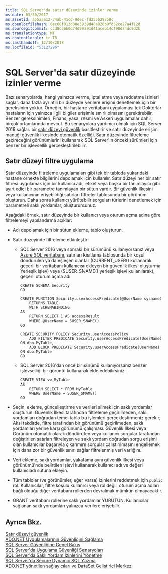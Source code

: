 ```yaml
---
title: SQL Server'da satır düzeyinde izinler verme
ms.date: 03/30/2017
ms.assetid: a55aaa12-34ab-41cd-9dec-fd255b29258c
ms.openlocfilehash: 0ec68f013d08e3939d48a820b9fd52ce27a4f12d
ms.sourcegitcommit: ccd8c36b0d74d99291d41aceb14cf98d74dc9d2b
ms.translationtype: MT
ms.contentlocale: tr-TR
ms.lasthandoff: 12/10/2018
ms.locfileid: "53127296"
---
```

# <a name="granting-row-level-permissions-in-sql-server"></a>SQL Server'da satır düzeyinde izinler verme
Bazı senaryolarda, hangi yalnızca verme, iptal etme veya reddetme izinleri sağlar. daha fazla ayrıntılı bir düzeyde verilere erişimi denetlemek için bir gereksinim yoktur. Örneğin, bir hastane veritabanı uygulaması tek Doktorlar hastaların için yalnızca ilgili bilgiler erişimle sınırlı olmasını gerektirebilir. Benzer gereksinimleri, Finans, yasa, resmi ve Askeri uygulamalar dahil, birçok ortamlarında mevcut. Bu senaryolara yardımcı olmak için SQL Server 2016 sağlar. bir [satır düzeyi güvenlik](https://msdn.microsoft.com/library/dn765131.aspx) basitleştirir ve satır düzeyinde erişim mantığı güvenlik ilkesinde otomatik özelliği. Satır düzeyinde filtreleme geçireceğini görünümlerini kullanarak SQL Server'ın önceki sürümleri için benzer bir işlevsellik gerçekleştirilebilir.  
  
## <a name="implementing-row-level-filtering"></a>Satır düzeyi filtre uygulama  
 Satır düzeyinde filtreleme uygulamaları gibi tek bir tabloda yukarıdaki hastane örnekte bilgilerini depolamak için kullanılır. Satır düzeyi her bir satır filtresi uygulamak için bir kullanıcı adı, etiket veya başka bir tanımlayıcı gibi ayırt edici bir parametre tanımlayan bir sütun vardır. Bir güvenlik ilkesini veya kullanıcının erişebildiği satırları filtreler tablosunda bir görünüm oluşturun. Daha sonra kullanıcı yürütebilir sorguları türlerini denetlemek için parametreli saklı yordamlar, oluşturursunuz.  
  
 Aşağıdaki örnek, satır düzeyinde bir kullanıcı veya oturum açma adına göre filtrelemeyi yapılandırma açıklar:  
  
-   Adı depolamak için bir sütun ekleme, tablo oluşturun.  
  
-   Satır düzeyinde filtreleme etkinleştir:  
  
    -   SQL Server 2016 veya sonraki bir sürümünü kullanıyorsanız veya [Azure SQL veritabanı](https://docs.microsoft.com/azure/sql-database/), satırları kısıtlama tablosunda bir koşul döndürülen ya da eşleşen olanlar (CURRENT_USER() kullanarak geçerli bir veritabanı kullanıcısı ekleyen bir güvenlik ilkesi oluşturma Yerleşik işlev) veya (SUSER_SNAME() yerleşik işlevi kullanılarak), geçerli oturum açma adı:  
  
        ```tsql  
        CREATE SCHEMA Security  
        GO  
  
        CREATE FUNCTION Security.userAccessPredicate(@UserName sysname)  
            RETURNS TABLE  
            WITH SCHEMABINDING  
        AS  
            RETURN SELECT 1 AS accessResult  
            WHERE @UserName = SUSER_SNAME()  
        GO  
  
        CREATE SECURITY POLICY Security.userAccessPolicy  
            ADD FILTER PREDICATE Security.userAccessPredicate(UserName) ON dbo.MyTable,  
            ADD BLOCK PREDICATE Security.userAccessPredicate(UserName) ON dbo.MyTable  
        GO  
        ```  
  
    -   SQL Server 2016'dan önce bir sürümü kullanıyorsanız benzer işlevselliği bir görüntü kullanarak elde edebilirsiniz:  
  
        ```tsql  
        CREATE VIEW vw_MyTable  
        AS  
            RETURN SELECT * FROM MyTable  
            WHERE UserName = SUSER_SNAME()  
        GO  
        ```  
  
-   Seçin, ekleme, güncelleştirme ve verileri silmek için saklı yordamlar oluşturun. Güvenlik İlkesi tarafından filtreleme geçirilmeden, saklı yordamları doğrudan temel tablo bu işlemleri gerçekleştirmeniz gerekir; Aksi takdirde, filtre tarafından bir görünümü geçirilmeden, saklı yordamları yerine karşı görünümü çalışması. Güvenlik İlkesi veya Görünüm otomatik olarak döndürülen veya kullanıcı sorgular tarafından değiştirilen satırları filtreleyen ve saklı yordam doğrudan sorgu erişimi olan kullanıcılar başarıyla çıkarımını sorgular çalıştırılmasını engellemek için daha zor bir güvenlik sınırı sağlar filtrelenmiş veri varlığını.  
  
-   Veri ekleme, saklı yordamlar, yakalama aynı güvenlik ilkesi veya görünümü'nde belirtilen işlevi kullanarak kullanıcı adı ve değeri kullanıcıadı sütuna ekleyin.  
  
-   Tüm tablolar (ve görünümler, eğer varsa) izinlerini reddetmek için `public` rol. Kullanıcılar, filtre koşulu kullanıcı veya rol değil, oturum açma adları bağlı olduğu diğer veritabanı rollerden devralmak mümkün olmayacaktır.  
  
-   GRANT veritabanı rollerine saklı yordamlar YÜRÜTÜN. Kullanıcılar sağlanan saklı yordamları yalnızca verilere erişebilir.  
  
## <a name="see-also"></a>Ayrıca Bkz.  
 [Satır düzeyi güvenlik](https://msdn.microsoft.com/library/dn765131.aspx)  
 [ADO.NET Uygulamalarının Güvenliğini Sağlama](../../../../../docs/framework/data/adonet/securing-ado-net-applications.md)  
 [SQL Server Güvenliğine Genel Bakış](../../../../../docs/framework/data/adonet/sql/overview-of-sql-server-security.md)  
 [SQL Server'da Uygulama Güvenliği Senaryoları](../../../../../docs/framework/data/adonet/sql/application-security-scenarios-in-sql-server.md)  
 [SQL Server'da Saklı Yordam İzinlerini Yönetme](../../../../../docs/framework/data/adonet/sql/managing-permissions-with-stored-procedures-in-sql-server.md)  
 [SQL Server’da Secure Dynamic SQL Yazma](../../../../../docs/framework/data/adonet/sql/writing-secure-dynamic-sql-in-sql-server.md)  
 [ADO.NET yönetilen sağlayıcıları ve DataSet Geliştirici Merkezi](https://go.microsoft.com/fwlink/?LinkId=217917)
